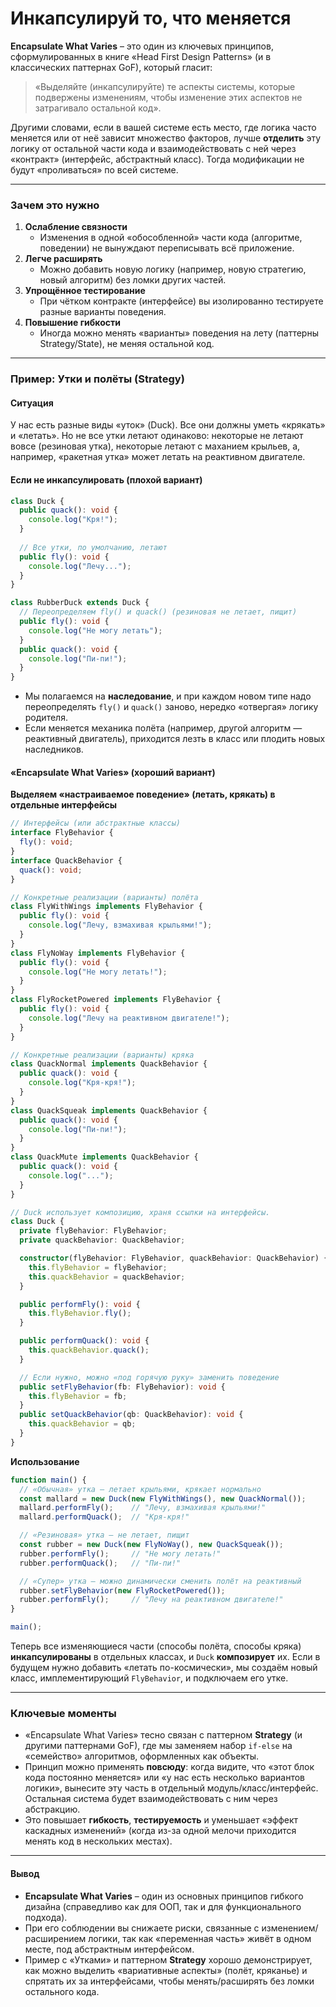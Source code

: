 # Инкапсулируй то, что меняется

**Encapsulate What Varies** – это один из ключевых принципов, сформулированных в книге «Head First Design Patterns» (и в классических паттернах GoF), который гласит:

> «Выделяйте (инкапсулируйте) те аспекты системы, которые подвержены изменениям, чтобы изменение этих аспектов не затрагивало остальной код».

Другими словами, если в вашей системе есть место, где логика часто меняется или от неё зависит множество факторов, лучше **отделить** эту логику от остальной части кода и взаимодействовать с ней через «контракт» (интерфейс, абстрактный класс). Тогда модификации не будут «проливаться» по всей системе.

***

### Зачем это нужно

1. **Ослабление связности**
   * Изменения в одной «обособленной» части кода (алгоритме, поведении) не вынуждают переписывать всё приложение.
2. **Легче расширять**
   * Можно добавить новую логику (например, новую стратегию, новый алгоритм) без ломки других частей.
3. **Упрощённое тестирование**
   * При чётком контракте (интерфейсе) вы изолированно тестируете разные варианты поведения.
4. **Повышение гибкости**
   * Иногда можно менять «варианты» поведения на лету (паттерны Strategy/State), не меняя остальной код.

***

### Пример: Утки и полёты (Strategy)

#### Ситуация

У нас есть разные виды «уток» (Duck). Все они должны уметь «крякать» и «летать». Но не все утки летают одинаково: некоторые не летают вовсе (резиновая утка), некоторые летают с маханием крыльев, а, например, «ракетная утка» может летать на реактивном двигателе.

#### Если не инкапсулировать (плохой вариант)

```typescript
class Duck {
  public quack(): void {
    console.log("Кря!");
  }
  
  // Все утки, по умолчанию, летают
  public fly(): void {
    console.log("Лечу...");
  }
}

class RubberDuck extends Duck {
  // Переопределяем fly() и quack() (резиновая не летает, пищит)
  public fly(): void {
    console.log("Не могу летать");
  }
  public quack(): void {
    console.log("Пи-пи!");
  }
}
```

* Мы полагаемся на **наследование**, и при каждом новом типе надо переопределять `fly()` и `quack()` заново, нередко «отвергая» логику родителя.
* Если меняется механика полёта (например, другой алгоритм — реактивный двигатель), приходится лезть в класс или плодить новых наследников.

#### «Encapsulate What Varies» (хороший вариант)

**Выделяем «настраиваемое поведение» (летать, крякать) в отдельные интерфейсы**

```typescript
// Интерфейсы (или абстрактные классы)
interface FlyBehavior {
  fly(): void;
}
interface QuackBehavior {
  quack(): void;
}

// Конкретные реализации (варианты) полёта
class FlyWithWings implements FlyBehavior {
  public fly(): void {
    console.log("Лечу, взмахивая крыльями!");
  }
}
class FlyNoWay implements FlyBehavior {
  public fly(): void {
    console.log("Не могу летать!");
  }
}
class FlyRocketPowered implements FlyBehavior {
  public fly(): void {
    console.log("Лечу на реактивном двигателе!");
  }
}

// Конкретные реализации (варианты) кряка
class QuackNormal implements QuackBehavior {
  public quack(): void {
    console.log("Кря-кря!");
  }
}
class QuackSqueak implements QuackBehavior {
  public quack(): void {
    console.log("Пи-пи!");
  }
}
class QuackMute implements QuackBehavior {
  public quack(): void {
    console.log("...");
  }
}

// Duck использует композицию, храня ссылки на интерфейсы.
class Duck {
  private flyBehavior: FlyBehavior;
  private quackBehavior: QuackBehavior;

  constructor(flyBehavior: FlyBehavior, quackBehavior: QuackBehavior) {
    this.flyBehavior = flyBehavior;
    this.quackBehavior = quackBehavior;
  }

  public performFly(): void {
    this.flyBehavior.fly();
  }

  public performQuack(): void {
    this.quackBehavior.quack();
  }

  // Если нужно, можно «под горячую руку» заменить поведение
  public setFlyBehavior(fb: FlyBehavior): void {
    this.flyBehavior = fb;
  }
  public setQuackBehavior(qb: QuackBehavior): void {
    this.quackBehavior = qb;
  }
}
```

**Использование**

```typescript
function main() {
  // «Обычная» утка — летает крыльями, крякает нормально
  const mallard = new Duck(new FlyWithWings(), new QuackNormal());
  mallard.performFly();    // "Лечу, взмахивая крыльями!"
  mallard.performQuack();  // "Кря-кря!"

  // «Резиновая» утка — не летает, пищит
  const rubber = new Duck(new FlyNoWay(), new QuackSqueak());
  rubber.performFly();     // "Не могу летать!"
  rubber.performQuack();   // "Пи-пи!"

  // «Супер» утка — можно динамически сменить полёт на реактивный
  rubber.setFlyBehavior(new FlyRocketPowered());
  rubber.performFly();     // "Лечу на реактивном двигателе!"
}

main();
```

Теперь все изменяющиеся части (способы полёта, способы кряка) **инкапсулированы** в отдельных классах, и `Duck` **композирует** их. Если в будущем нужно добавить «летать по-космически», мы создаём новый класс, имплементирующий `FlyBehavior`, и подключаем его утке.

***

### Ключевые моменты

* «Encapsulate What Varies» тесно связан с паттерном **Strategy** (и другими паттернами GoF), где мы заменяем набор `if-else` на «семейство» алгоритмов, оформленных как объекты.
* Принцип можно применять **повсюду**: когда видите, что «этот блок кода постоянно меняется» или «у нас есть несколько вариантов логики», вынесите эту часть в отдельный модуль/класс/интерфейс. Остальная система будет взаимодействовать с ним через абстракцию.
* Это повышает **гибкость**, **тестируемость** и уменьшает «эффект каскадных изменений» (когда из-за одной мелочи приходится менять код в нескольких местах).

***

#### Вывод

* **Encapsulate What Varies** – один из основных принципов гибкого дизайна (справедливо как для ООП, так и для функционального подхода).
* При его соблюдении вы снижаете риски, связанные с изменением/расширением логики, так как «переменная часть» живёт в одном месте, под абстрактным интерфейсом.
* Пример с «Утками» и паттерном **Strategy** хорошо демонстрирует, как можно выделить «вариативные аспекты» (полёт, кряканье) и спрятать их за интерфейсами, чтобы менять/расширять без ломки остального кода.
